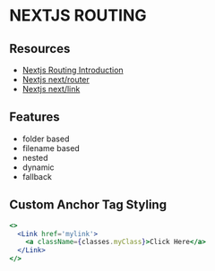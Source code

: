 # NEXTJS ROUTING

## Resources

- [Nextjs Routing Introduction](https://nextjs.org/docs/routing/introduction)
- [Nextjs next/router](https://nextjs.org/docs/api-reference/next/router)
- [Nextjs next/link](https://nextjs.org/docs/api-reference/next/link)

## Features

- folder based
- filename based
- nested
- dynamic
- fallback

## Custom Anchor Tag Styling

```jsx
<>
  <Link href='mylink'>
    <a className={classes.myClass}>Click Here</a>
  </Link>
</>
```
